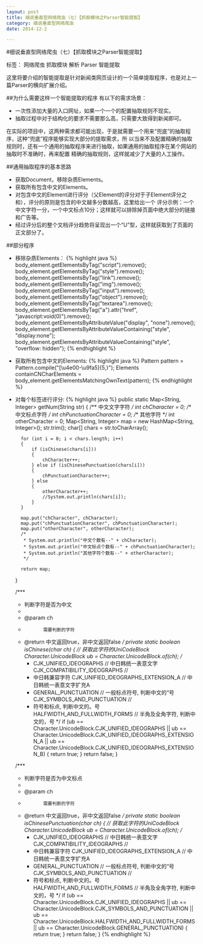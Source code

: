 ```yaml
---
layout: post
title: 细说垂直型网络爬虫（七）【抓取模块之Parser智能提取】
category: 细说垂直型网络爬虫
date: 2014-12-2

---
```


#细说垂直型网络爬虫（七）【抓取模块之Parser智能提取】

标签： 网络爬虫 抓取模块 解析 Parser 智能提取

这里将要介绍的智能提取是针对新闻类网页设计的一个简单提取程序，也是对上一篇Parser的横向扩展介绍。

##为什么需要这样一个智能提取的程序
有以下的需求场景：

>
- 一次性添加大量的入口网址，如果一个一个的配置抽取规则不现实。
- 抽取过程中对于结构化的要求不需要那么高，只需要大致得到新闻即可。

<!-- more -->
在实际的项目中，这两种需求都可能出现，于是就需要一个用来“兜底”的抽取程序，这种“兜底”程序能够实现大部分的提取需求，所
以当来不及配置精确的抽取规则时，还有一个通用的抽取程序来进行抽取，如果通用的抽取程序在某个网站的抽取时不准确时，再来配置
精确的抽取规则，这样就减少了大量的人工操作。

##通用抽取程序的基本思路
>
- 获取Document，移除杂质Elements。
- 获取所有包含中文的Elements。
- 对包含中文的Element进行评分（父Element的评分对于子Element评分之和），评分的原则是包含的中文越多分数越高，这里给出一个
评分示例：一个中文字符一分，一个中文标点10分；这样就可以排除掉页面中绝大部分的链接和广告等。
- 经过评分后的整个文档评分趋势将呈现出一个“U”型，这样就获取到了页面的正文部分了。

##部分程序
>
- 移除杂质Elements：
{% highlight java %}
body_element.getElementsByTag("script").remove();
body_element.getElementsByTag("style").remove();
body_element.getElementsByTag("link").remove();
body_element.getElementsByTag("img").remove();
body_element.getElementsByTag("input").remove();
body_element.getElementsByTag("object").remove();
body_element.getElementsByTag("textarea").remove();
body_element.getElementsByTag("a").attr("href", "javascript:void(0)").remove();
body_element.getElementsByAttributeValue("display", "none").remove();
body_element.getElementsByAttributeValueContaining("style", "display:none");
body_element.getElementsByAttributeValueContaining("style", "overflow: hidden");
{% endhighlight %}

- 获取所有包含中文的Elements:
{% highlight java %}
Pattern pattern = Pattern.compile("[\u4e00-\u9fa5]{5,}");
Elements containCNCharElements = body_element.getElementsMatchingOwnText(pattern);
{% endhighlight %}

- 对每个标签进行评分:
{% highlight java %}
public static Map<String, Integer> getNum(String str)
	{
		/** 中文文字字符 */
		int chCharacter = 0;
		/** 中文标点字符 */
		int chPunctuationCharacter = 0;
		/** 其他字符 */
		int otherCharacter = 0;
		Map<String, Integer> map = new HashMap<String, Integer>();
		str.trim();
		char[] chars = str.toCharArray();

		for (int i = 0; i < chars.length; i++)
		{
			if (isChinese(chars[i]))
			{
				chCharacter++;
			} else if (isChinesePunctuation(chars[i]))
			{
				chPunctuationCharacter++;
			} else
			{
				otherCharacter++;
				//System.out.println(chars[i]);
			}
		}

		map.put("chCharacter", chCharacter);
		map.put("chPunctuationCharacter", chPunctuationCharacter);
		map.put("otherCharacter", otherCharacter);
		/*
		 * System.out.println("中文个数有--" + chCharacter);
		 * System.out.println("中文标点个数有--" + chPunctuationCharacter);
		 * System.out.println("其他字符个数有--" + otherCharacter);
		 */

		return map;
	}

	/***
	 * 判断字符是否为中文
	 *
	 * @param ch
	 *            需要判断的字符
	 * @return 中文返回true，非中文返回false
	 */
	private static boolean isChinese(char ch)
	{
		// 获取此字符的UniCodeBlock
		Character.UnicodeBlock ub = Character.UnicodeBlock.of(ch);
		/*
		 * CJK_UNIFIED_IDEOGRAPHS // 中日韩统一表意文字 CJK_COMPATIBILITY_IDEOGRAPHS //
		 * 中日韩兼容字符 CJK_UNIFIED_IDEOGRAPHS_EXTENSION_A // 中日韩统一表意文字扩充A
		 * GENERAL_PUNCTUATION // 一般标点符号, 判断中文的“号 CJK_SYMBOLS_AND_PUNCTUATION //
		 * 符号和标点, 判断中文的。号 HALFWIDTH_AND_FULLWIDTH_FORMS // 半角及全角字符, 判断中文的，号
		 */
		if (ub == Character.UnicodeBlock.CJK_UNIFIED_IDEOGRAPHS || ub == Character.UnicodeBlock.CJK_UNIFIED_IDEOGRAPHS_EXTENSION_A
				|| ub == Character.UnicodeBlock.CJK_UNIFIED_IDEOGRAPHS_EXTENSION_B)
		{
			return true;
		}
		return false;
	}

	/***
	 * 判断字符是否为中文标点
	 *
	 * @param ch
	 *            需要判断的字符
	 * @return 中文返回true，非中文返回false
	 */
	private static boolean isChinesePunctuation(char ch)
	{
		// 获取此字符的UniCodeBlock
		Character.UnicodeBlock ub = Character.UnicodeBlock.of(ch);
		/*
		 * CJK_UNIFIED_IDEOGRAPHS // 中日韩统一表意文字 CJK_COMPATIBILITY_IDEOGRAPHS //
		 * 中日韩兼容字符 CJK_UNIFIED_IDEOGRAPHS_EXTENSION_A // 中日韩统一表意文字扩充A
		 * GENERAL_PUNCTUATION // 一般标点符号, 判断中文的“号 CJK_SYMBOLS_AND_PUNCTUATION //
		 * 符号和标点, 判断中文的。号 HALFWIDTH_AND_FULLWIDTH_FORMS // 半角及全角字符, 判断中文的，号
		 */
		if (ub == Character.UnicodeBlock.CJK_UNIFIED_IDEOGRAPHS || ub == Character.UnicodeBlock.CJK_SYMBOLS_AND_PUNCTUATION
				|| ub == Character.UnicodeBlock.HALFWIDTH_AND_FULLWIDTH_FORMS || ub == Character.UnicodeBlock.GENERAL_PUNCTUATION)
		{
			return true;
		}
		return false;
	}
{% endhighlight %}







